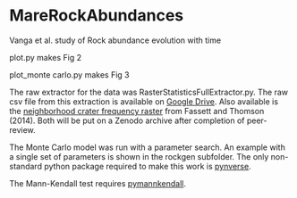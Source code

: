 # MareRockAbundances
Vanga et al. study of Rock abundance evolution with time

plot.py makes Fig 2

plot_monte carlo.py makes Fig 3


The raw extractor for the data was RasterStatisticsFullExtractor.py.
The raw csv file  from this extraction is available on <a href="https://drive.google.com/file/d/16CDSCZU0k1DVQBBm7_jmSfooDD9PmSJJ/view?usp=sharing">Google Drive</a>. Also available is the <a href="https://github.com/cfassett/MareRockAbundances/blob/main/FT2014-Dense50kmN-n800mto5km.tif.zip">neighborhood crater frequency raster</a> from Fassett and Thomson (2014).  Both  will be put on a Zenodo archive after completion of peer-review.

The Monte Carlo model was run with a parameter search.  An example with a single set of parameters is shown in the rockgen subfolder.  The only non-standard python package required to make this work is <A href="https://pypi.org/project/pynverse/">pynverse</a>.

The Mann-Kendall test requires <a href="https://pypi.org/project/pymannkendall/">pymannkendall</a>.  
